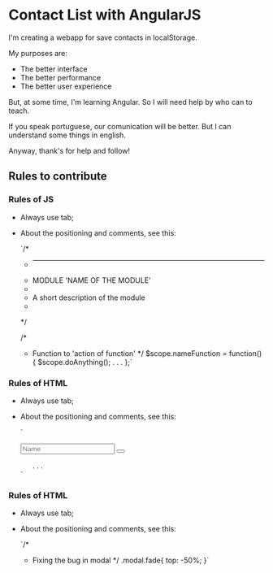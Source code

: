 Contact List with AngularJS
==============================

I'm creating a webapp for save contacts in localStorage.

My purposes are:
*    The better interface
*    The better performance
*    The better user experience

But, at some time, I'm learning Angular. So I will need help by who can to teach.

If you speak portuguese, our comunication will be better. But I can understand some things in english.

Anyway, thank's for help and follow!

Rules to contribute
--------------------

### Rules of JS

*	Always use tab;
*	About the positioning and comments, see this:

	`/*
	*	--------------------------
	*	MODULE 'NAME OF THE MODULE'
	*
	*	A short description of the module
	*	
	*/


	/*
	*	Function to 'action of function'
	*/
	$scope.nameFunction = function(){
		$scope.doAnything();
		. . .
	};`

### Rules of HTML

*	Always use tab;
*	About the positioning and comments, see this:
	
	`<!-- Form to add or search a contact in/of list -->
	<form ng-submit="addContact()">
		<p class="controls form-inline">
			<input type="text" class="span4" ng-model="newContact.name" placeholder="Name">
			<button class="btn btn-primary" type="submit"><i class="icon-plus icon-white"></i></button>
		</p>
	</form>
	<!-- End Form -->
	

	<!-- List of contacts -->
	<ul class="list-contacts">
		. . .
	</ul>
	<!-- End List -->`

### Rules of HTML

*	Always use tab;
*	About the positioning and comments, see this:

	`/*
	*   Fixing the bug in modal
	*/
	.modal.fade{
	    top: -50%;
	}`